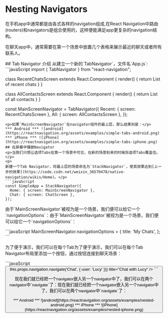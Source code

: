 # Nesting Navigators

<p>在手机app中通常都是由各式各样的navigation组成,在React Navigation中路由(routers)和navigators是组合使用的，这样便能满足app更复杂的navigation结构。</p>
<p>在聊天app中，通常需要在第一个场景中放置几个表格来展示最近的聊天或者所有联系人。</p>
## Tab Navigator 介绍
从建立一个新的`TabNavigator`，文件名`App.js`:
```javaScript
import { TabNavigator } from "react-navigation";

class RecentChatsScreen extends React.Component {
  render() {
    return <Text>List of recent chats</Text>
  }
}

class AllContactsScreen extends React.Component {
  render() {
    return <Text>List of all contacts</Text>
  }
}

const MainScreenNavigator = TabNavigator({
  Recent: { screen: RecentChatsScreen },
  All: { screen: AllContactsScreen },
});
```
<p>如果`MainScreenNavigator`在navigator组件的最上层，那么结果则是：</p>
*** Android *** ![android](https://reactnavigation.org/assets/examples/simple-tabs-android.png)
*** iPhone *** ![iPhone](https://reactnavigation.org/assets/examples/simple-tabs-iphone.png)
## 在屏幕中镶嵌Navigator
<p>当我们只想让选项Tabs在第一个场景中可见，在新的场景到来的时候将选项Tabs覆盖住。</p>
<p>
新建一个Tab Navigator，将最上层的场景命名为`StackNavigator`，使其效果达到[上一步的效果](https://code.csdn.net/weixin_36570478/native-navigation/wikis/Home)。</p>
```javaScript
const SimpleApp = StackNavigator({
  Home: { screen: MainScreenNavigator },
  Chat: { screen: ChatScreen },
});
```
<p>由于`MainScreenNavigator`被视为是一个场景，我们便可以给它一个`navigationOptions`：由于`MainScreenNavigator`被视为是一个场景，我们便可以给它一个`navigationOptions`：</p>
```javaScript
MainScreenNavigator.navigationOptions = {
  title: 'My Chats',
};
```
<p>为了便于演示，我们可以在每个Tab为了便于演示，我们可以在每个Tab Navigator布局里添加一个按钮，通过按钮连接到聊天场景：</p>
```javaScript
<Button
  onPress={() => this.props.navigation.navigate('Chat', { user: 'Lucy' })}
  title="Chat with Lucy"
/>
```
<p>现在我们就已经把一个navigator嵌入另一个navigator中了，我们可以在两个navigator中`navigate`了：现在我们就已经把一个navigator嵌入另一个navigator中了，我们可以在两个navigator中`navigate`了：</p>
*** Android *** ![android](https://reactnavigation.org/assets/examples/nested-android.png)
*** iPhone *** ![iPhone](https://reactnavigation.org/assets/examples/nested-iphone.png)
